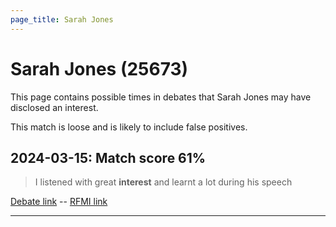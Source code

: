 ```yaml
---
page_title: Sarah Jones
---
```


# Sarah Jones  (25673)

This page contains possible times in debates that Sarah Jones may have disclosed an interest.

This match is loose and is likely to include false positives. 



## 2024-03-15: Match score 61%

>I listened with great **interest** and learnt a lot during his speech

[Debate link](https://www.theyworkforyou.com/debates/?id=2024-03-15a.581.0)  --  [RFMI link](https://www.theyworkforyou.com/mp/25673/register)


---

